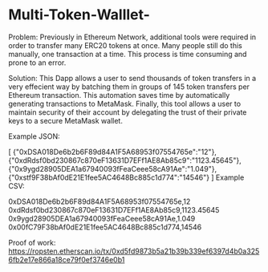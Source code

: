 # Multi-Token-Walllet-

Problem:
Previously in Ethereum Network, additional tools were required in order to transfer many ERC20 tokens at once. Many people still do this manually, one transaction at a time. This process is time consuming and prone to an error.

Solution:
This Dapp allows a user to send thousands of token transfers in a very effecient way by batching them in groups of 145 token transfers per Ethereum transaction. This automation saves time by automatically generating transactions to MetaMask. Finally, this tool allows a user to maintain security of their account by delegating the trust of their private keys to a secure MetaMask wallet.

Example JSON:

[
  {"0xDSA018De6b2b6F89d84A1F5A68953f07554765e":"12"},
  {"0xdRdsf0bd230867c870eF13631D7EFf1AE8Ab85c9":"1123.45645"},
  {"0x9ygd28905DEA1a67940093fFeaCeee58cA91Ae":"1.049"},
  {"0xstf9F38bAf0dE21E1fee5AC4648Bc885c1d774":"14546"}
]
Example CSV:

0xDSA018De6b2b6F89d84A1F5A68953f07554765e,12
0xdRdsf0bd230867c870eF13631D7EFf1AE8Ab85c9,1123.45645
0x9ygd28905DEA1a67940093fFeaCeee58cA91Ae,1.049
0x00fC79F38bAf0dE21E1fee5AC4648Bc885c1d774,14546


Proof of work:
https://ropsten.etherscan.io/tx/0xd5fd9873b5a21b39b339ef6397d4b0a3256fb2e17e866a18ce79f0ef3746e0b1



